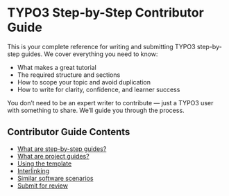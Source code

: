 # TYPO3 Step-by-Step Contributor Guide

This is your complete reference for writing and submitting TYPO3 step-by-step guides. We cover everything you need to know:

- What makes a great tutorial
- The required structure and sections
- How to scope your topic and avoid duplication
- How to write for clarity, confidence, and learner success

You don’t need to be an expert writer to contribute — just a TYPO3 user with something to share. We’ll guide you through the process.

## Contributor Guide Contents

* [What are step-by-step guides?](10WhatAreStepByStepGuides.md)
* [What are project guides?](20WhatAreProjectGuides.md)
* [Using the template](30UsingTheTemplate.md)
* [Interlinking](40LinkingAndInterlinking)
* [Similar software scenarios](45SimilarSoftwareScenarios.md)
* [Submit for review](50SubmitForReview.md)
